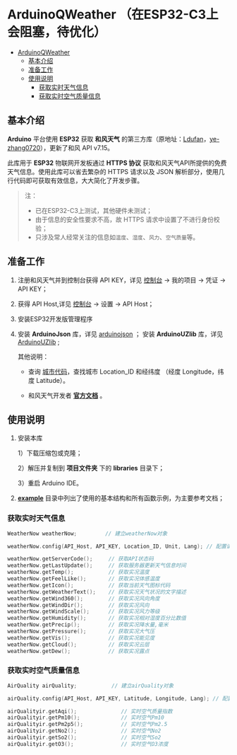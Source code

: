 # ArduinoQWeather （在ESP32-C3上会阻塞，待优化）

- [ArduinoQWeather](#arduinoqweather)
  * [基本介绍](#基本介绍)
  * [准备工作](#准备工作)
  * [使用说明](#使用说明)
    + [获取实时天气信息](#获取实时天气信息)
    + [获取实时空气质量信息](#获取实时空气质量信息)

## 基本介绍

**Arduino** 平台使用 **ESP32** 获取 **和风天气** 的第三方库（原地址：[Ldufan](https://github.com/Ldufan/ESP8266_Heweather)，[ye-zhang0720](https://github.com/ye-zhang0720/ESP32_HEWEATHER)），更新了和风 API v7.15。



此库用于 **ESP32** 物联网开发板通过 **HTTPS 协议** 获取和风天气API所提供的免费天气信息。使用此库可以省去繁杂的 HTTPS 请求以及 JSON 解析部分，使用几行代码即可获取有效信息，大大简化了开发步骤。

> 注：
>
> - 已在ESP32-C3上测试，其他硬件未测试； 
> - 由于信息的安全性要求不高，故 HTTPS 请求中设置了不进行身份校验；
> - 只涉及常人经常关注的信息如`温度`、`湿度`、`风力`、`空气质量`等。



## 准备工作

1. 注册和风天气并到控制台获得 API KEY，详见 [控制台](https://console.qweather.com)  -> 我的项目 -> 凭证 -> API KEY；

2. 获得 API Host,详见 [控制台](https://console.qweather.com)  -> 设置 -> API Host；

3. 安装ESP32开发版管理程序

4. 安装 **ArduinoJson** 库，详见 [arduinojson](https://github.com/bblanchon/ArduinoJson) ；
   安装 **ArduinoUZlib** 库，详见 [ArduinoUZlib](https://github.com/tignioj/ArduinoUZlib) ;

	其他说明：

	- 查询 [城市代码](https://github.com/qwd/LocationList/blob/master/China-City-List-latest.csv)，查找城市 Location_ID 和经纬度 （经度 Longitude，纬度 Latitude）。

	- 和风天气开发者 **[官方文档](https://dev.qweather.com/docs/start/)** 。 

## 使用说明

1. 安装本库

	1）下载压缩包或克隆；

	2）解压并复制到 **项目文件夹** 下的 **libraries** 目录下；

	3）重启 Arduino IDE。

2. **[example](https://github.com/abackup/ArduinoQWeather/tree/master/example)** 目录中列出了使用的基本结构和所有函数示例，为主要参考文档；

### 获取实时天气信息

  ```c++
WeatherNow weatherNow;         // 建立weatherNow对象

weatherNow.config(API_Host, API_KEY, Location_ID, Unit, Lang); // 配置请求信息

weatherNow.getServerCode();     // 获取API状态码   
weatherNow.getLastUpdate();     // 获取服务器更新天气信息时间
weatherNow.getTemp();           // 获取实况温度
weatherNow.getFeelLike();       // 获取实况体感温度
weatherNow.getIcon();           // 获取当前天气图标代码
weatherNow.getWeatherText();    // 获取实况天气状况的文字描述
weatherNow.getWind360();        // 获取实况风向角度
weatherNow.getWindDir();        // 获取实况风向
weatherNow.getWindScale();      // 获取实况风力等级
weatherNow.getHumidity();       // 获取实况相对湿度百分比数值
weatherNow.getPrecip();         // 获取实况降水量,毫米
weatherNow.getPressure();       // 获取实况大气压
weatherNow.getVis();            // 获取实况能见度
weatherNow.getCloud();          // 获取实况云层
weatherNow.getDew();            // 获取实况露点
  ```



### 获取实时空气质量信息

```c++
AirQuality airQuality;           // 建立airQuality对象

airQuality.config(API_Host, API_KEY, Latitude, Longitude, Lang); // 配置请求信息

airQualityir.getAqi();              // 实时空气质量指数
airQualityir.getPm10();             // 实时空气Pm10
airQualityir.getPm2p5();            // 实时空气Pm2.5
airQualityir.getNo2();              // 实时空气No2
airQualityir.getSo2();              // 实时空气So2
airQualityir.getO3();               // 实时空气O3浓度
```





















